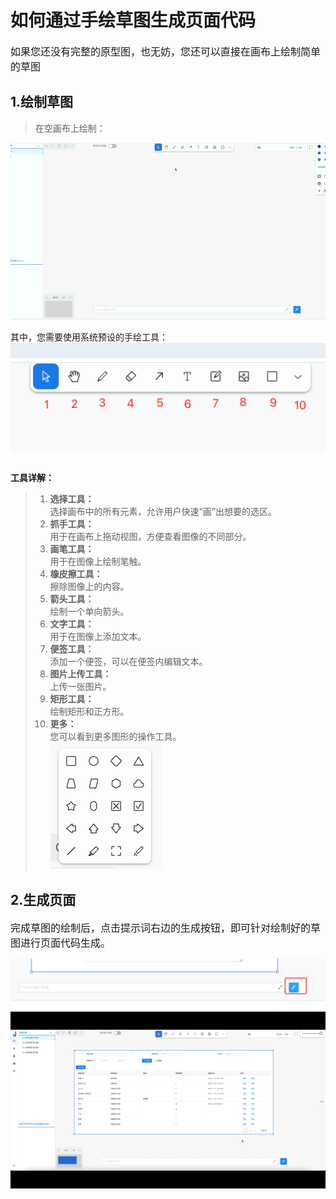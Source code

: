# 如何通过手绘草图生成页面代码
<span style = "font-size:16px;">如果您还没有完整的原型图，也无妨，您还可以直接在画布上绘制简单的草图</span>

## 1.绘制草图

> 在空画布上绘制：
<div style="display: flex; justify-content:center; align-items:center;">
<img src="./assets/examples/Web/sketchproto-1.gif" alt="绘制草图" width="100%"></div>

<br>
其中，您需要使用系统预设的手绘工具：<br>
<div style="display: flex; justify-content:center; align-items:center;">
<img src="./assets/examples/Web/sketch-1.png" alt="绘制草图" width="100%"></div>
<br>

**工具详解：**
<br>
>1. **选择工具：**
    <br>选择画布中的所有元素，允许用户快速“画”出想要的选区。
>2. **抓手工具：**
    <br>用于在画布上拖动视图，方便查看图像的不同部分。
>3. **画笔工具：**
    <br>用于在图像上绘制笔触。
>4. **橡皮擦工具：**
    <br>擦除图像上的内容。
>5. **箭头工具：**
    <br>绘制一个单向箭头。
>6. **文字工具：**
    <br>用于在图像上添加文本。
>7. **便签工具：**
    <br>添加一个便签，可以在便签内编辑文本。
>8. **图片上传工具：**
    <br>上传一张图片。
>9. **矩形工具：**
    <br>绘制矩形和正方形。
>10. **更多：**
    <br>您可以看到更多图形的操作工具。<br>
    ![](./assets/examples/Web/tools.png)

## 2.生成页面

<span style="font-size:16px;">完成草图的绘制后，点击提示词右边的生成按钮，即可针对绘制好的草图进行页面代码生成。</span>
<div style="display: flex; justify-content:center; align-items:center;">
<img src="./assets/examples/Web/upload-5.png" alt="点击生成" width="100%"></div><br>
<div style="display: flex; justify-content:center; align-items:center;">
<img src="./assets/examples/Web/webcrud-4.gif" alt="生成结果" width="100%"></div><br>